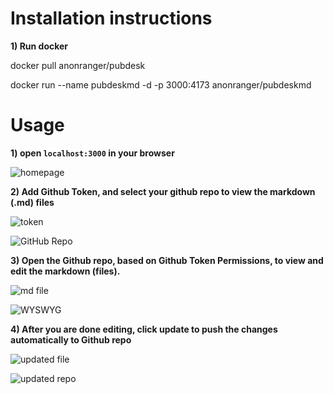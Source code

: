 # Installation instructions
**1) Run docker**

docker pull anonranger/pubdesk

docker run --name pubdeskmd -d -p 3000:4173 anonranger/pubdeskmd
   



# Usage
**1) open `localhost:3000` in your browser** 
  
![homepage](https://github.com/user-attachments/assets/a3cdb411-de43-42c3-906e-d862881a7aea)

**2) Add Github Token, and select your github repo to view the markdown (.md) files** 
  
![token](https://github.com/user-attachments/assets/1a12258b-d6c2-49ed-9354-67ba04a460ac)

![GitHub Repo](https://github.com/user-attachments/assets/4c56130d-35bc-4e60-b97f-9626bfe3557f)

**3) Open the Github repo, based on Github Token Permissions, to view and edit the markdown (files).**
   
![md file](https://github.com/user-attachments/assets/51ab08e0-df17-499f-9dba-e03ae0f8757f)

![WYSWYG](https://github.com/user-attachments/assets/fa6c9d9d-f63f-420e-ad35-33b6236ef940)

**4) After you are done editing, click update to push the changes automatically to Github repo** 
  
![updated file](https://github.com/user-attachments/assets/c744a2d9-297c-419d-b5a1-a76cd112e348)

![updated repo](https://github.com/user-attachments/assets/fed39a7b-9029-49e8-8ae6-8473eb27bfba)
